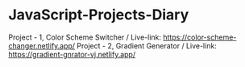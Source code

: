 # JavaScript-Projects-Diary

Project - 1, Color Scheme Switcher / Live-link: https://color-scheme-changer.netlify.app/
Project - 2, Gradient Generator / Live-link: https://gradient-gnrator-vj.netlify.app/
